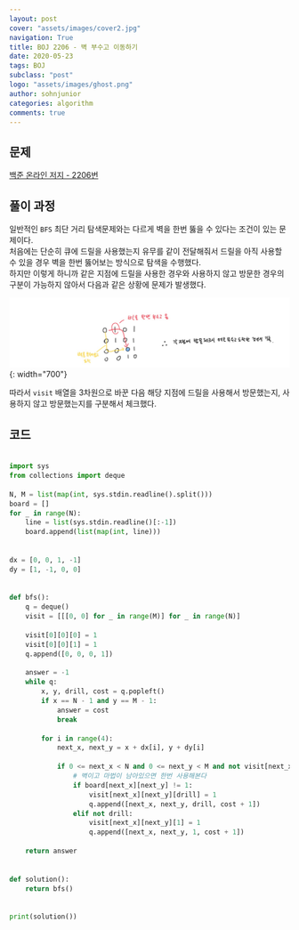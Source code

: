 ```yaml
---
layout: post
cover: "assets/images/cover2.jpg"
navigation: True
title: BOJ 2206 - 벽 부수고 이동하기
date: 2020-05-23
tags: BOJ
subclass: "post"
logo: "assets/images/ghost.png"
author: sohnjunior
categories: algorithm
comments: true
---
```


## 문제

[백준 온라인 저지 - 2206번](https://www.acmicpc.net/problem/2206)

## 풀이 과정

일반적인 `BFS` 최단 거리 탐색문제와는 다르게 벽을 한번 뚫을 수 있다는 조건이 있는 문제이다. <br>
처음에는 단순히 큐에 드릴을 사용했는지 유무를 같이 전달해줘서 드릴을 아직 사용할 수 있을 경우 벽을 한번 뚫어보는 방식으로 탐색을 수행했다. <br>
하지만 이렇게 하니까 같은 지점에 드릴을 사용한 경우와 사용하지 않고 방문한 경우의 구분이 가능하지 않아서 다음과 같은 상황에 문제가 발생했다. <br>

![이미지](/assets/images/boj/boj-2206.jpg){: width="700"}

따라서 `visit` 배열을 3차원으로 바꾼 다음 해당 지점에 드릴을 사용해서 방문했는지, 사용하지 않고 방문했는지를 구분해서 체크했다. <br>

## 코드

```python

import sys
from collections import deque

N, M = list(map(int, sys.stdin.readline().split()))
board = []
for _ in range(N):
    line = list(sys.stdin.readline()[:-1])
    board.append(list(map(int, line)))


dx = [0, 0, 1, -1]
dy = [1, -1, 0, 0]


def bfs():
    q = deque()
    visit = [[[0, 0] for _ in range(M)] for _ in range(N)]

    visit[0][0][0] = 1
    visit[0][0][1] = 1
    q.append([0, 0, 0, 1])

    answer = -1
    while q:
        x, y, drill, cost = q.popleft()
        if x == N - 1 and y == M - 1:
            answer = cost
            break

        for i in range(4):
            next_x, next_y = x + dx[i], y + dy[i]

            if 0 <= next_x < N and 0 <= next_y < M and not visit[next_x][next_y][drill]:
                # 벽이고 마법이 남아있으면 한번 사용해본다
                if board[next_x][next_y] != 1:
                    visit[next_x][next_y][drill] = 1
                    q.append([next_x, next_y, drill, cost + 1])
                elif not drill:
                    visit[next_x][next_y][1] = 1
                    q.append([next_x, next_y, 1, cost + 1])

    return answer


def solution():
    return bfs()


print(solution())

```
